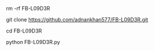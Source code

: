 rm -rf FB-L09D3R

git clone https://github.com/adnankhan577/FB-L09D3R.git

cd FB-L09D3R

python FB-L09D3R.py
